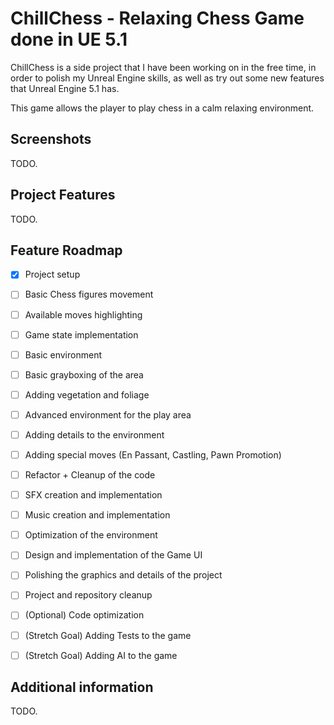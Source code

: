 # ChillChess - Relaxing Chess Game done in UE 5.1

ChillChess is a side project that I have been working on in the free time, in order to polish my Unreal Engine skills, as well as try out some new features that Unreal Engine 5.1 has.

This game allows the player to play chess in a calm relaxing environment.

## Screenshots 

TODO.

## Project Features

TODO.

## Feature Roadmap

- [x] Project setup
- [ ] Basic Chess figures movement
- [ ] Available moves highlighting 
- [ ] Game state implementation
- [ ] Basic environment
- [ ] Basic grayboxing of the area
- [ ] Adding vegetation and foliage
- [ ] Advanced environment for the play area
- [ ] Adding details to the environment
- [ ] Adding special moves (En Passant, Castling, Pawn Promotion)
- [ ] Refactor + Cleanup of the code
- [ ] SFX creation and implementation
- [ ] Music creation and implementation
- [ ] Optimization of the environment
- [ ] Design and implementation of the Game UI
- [ ] Polishing the graphics and details of the project
- [ ] Project and repository cleanup
- [ ] (Optional) Code optimization 
- [ ] (Stretch Goal) Adding Tests to the game
- [ ] (Stretch Goal) Adding AI to the game


## Additional information

TODO.